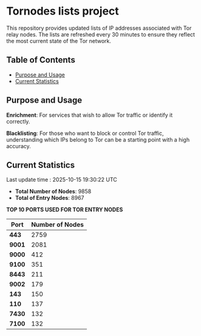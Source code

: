 # Tornodes lists project

This repository provides updated lists of IP addresses associated with Tor relay nodes. The lists are refreshed every 30 minutes to ensure they reflect the most current state of the Tor network.

## Table of Contents

- [Purpose and Usage](#purpose-and-usage)
- [Current Statistics](#current-statistics)


## Purpose and Usage

**Enrichment**: For services that wish to allow Tor traffic or identify it correctly.

**Blacklisting**: For those who want to block or control Tor traffic, understanding which IPs belong to Tor can be a starting point with a high accuracy.

## Current Statistics

Last update time : 2025-10-15 19:30:22 UTC

- **Total Number of Nodes**: 9858
- **Total of Entry Nodes**: 8967

**TOP 10 PORTS USED FOR TOR ENTRY NODES**

| **Port** | **Number of Nodes** |
|------|-----------------|
| **443**   | 2759  |
| **9001**   | 2081  |
| **9000**   | 412  |
| **9100**   | 351  |
| **8443**   | 211  |
| **9002**   | 179  |
| **143**   | 150  |
| **110**   | 137  |
| **7430**   | 132  |
| **7100**   | 132  |

